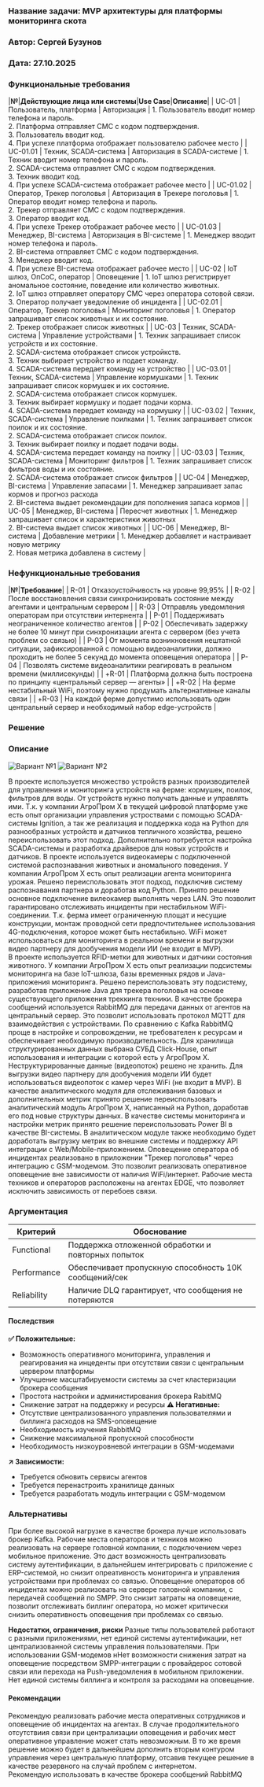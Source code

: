 ### <a name="_b7urdng99y53"></a>**Название задачи: MVP архитектуры для платформы мониторинга скота** 
### <a name="_hjk0fkfyohdk"></a>**Автор: Сергей Бузунов**
### <a name="_uanumrh8zrui"></a>**Дата: 27.10.2025**
### <a name="_3bfxc9a45514"></a>**Функциональные требования**

|**№**|**Действующие лица или системы**|**Use Case**|**Описание**|
| UC-01 | Пользователь, платформа | Авторизация | 1. Пользователь вводит номер телефона и пароль. <br /> 2. Платформа отправляет СМС с кодом подтверждения. <br /> 3. Пользователь вводит код. <br /> 4. При успехе платформа отображает пользователю рабочее место |
| UC-01.01 | Техник, SCADA-система | Авторизация в SCADA-системе | 1. Техник вводит номер телефона и пароль. <br /> 2. SCADA-система отправляет СМС с кодом подтверждения. <br /> 3. Техник вводит код. <br /> 4. При успехе SCADA-система отображает рабочее место |
| UC-01.02 | Оператор, Трекер поголовья | Авторизация в Трекере поголовья | 1. Оператор вводит номер телефона и пароль. <br /> 2. Трекер отправляет СМС с кодом подтверждения. <br /> 3. Оператор вводит код. <br /> 4. При успехе Трекер отображает рабочее место |
| UC-01.03 | Менеджер, BI-система | Авторизация в BI-системе | 1. Менеджер вводит номер телефона и пароль. <br /> 2. BI-система отправляет СМС с кодом подтверждения. <br /> 3. Менеджер вводит код. <br /> 4. При успехе BI-система отображает рабочее место |
| UC-02 | IoT шлюз, ОпСоС, оператор | Оповещение | 1. IoT шлюз регистрирует аномальное состояние, поведение или количество животных. <br /> 2. IoT шлюз отправляет оператору СМС через оператора сотовой связи. <br /> 3. Оператор получает уведомление об инцидента |
| UC-02.01 | Оператор, Трекер поголовья | Мониторинг поголовья | 1. Оператор запрашивает список животных и их состояние. <br /> 2. Трекер отображает список животных |
| UC-03 | Техник, SCADA-система | Управление устройствами | 1. Техник запрашивает список устройств и их состояние. <br /> 2. SCADA-система отображает список устройкств. <br /> 3. Техник выбирает устройство и подает команду. <br /> 4. SCADA-система передает команду на устройство |
| UC-03.01 | Техник, SCADA-система | Управление кормушками | 1. Техник запрашивает список кормушек и их состояние. <br /> 2. SCADA-система отображает список кормушек. <br /> 3. Техник выбирает кормушку и подает подачи корма. <br /> 4. SCADA-система передает команду на кормушку |
| UC-03.02 | Техник, SCADA-система | Управление поилками | 1. Техник запрашивает список поилок и их состояние. <br /> 2. SCADA-система отображает список поилок. <br /> 3. Техник выбирает поилку и подает подачи воды. <br /> 4. SCADA-система передает команду на поилку |
| UC-03.03 | Техник, SCADA-система | Мониторинг фильтров | 1. Техник запрашивает список фильтров воды и их состояние. <br /> 2. SCADA-система отображает список фильтров |
| UC-04 | Менеджер, BI-система | Управление запасами | 1. Менеджер запрашивает запас кормов и прогноз расхода <br /> 2. BI-система выдает рекомендации для пополнения запаса кормов |
| UC-05 | Менеджер, BI-система | Пересчет животных | 1. Менеджер запрашивает список и характеристики животных <br /> 2. BI-система выдает список животных  |
| UC-06 | Менеджер, BI-система | Добавление метрики | 1. Менеджер добавляет и настраивает новую метрику <br /> 2. Новая метрика добавлена в систему |

### <a name="_u8xz25hbrgql"></a>**Нефункциональные требования**
|**№**|**Требование**|
| R-01 | Отказоустойчивость на уровне 99,95% |
| R-02 | После восстановления связи синхронизировать состояние между агентами и центральным сервером |
| R-03 | Отправляь уведомления операторам при отсутствии интернента |
| P-01 | Поддерживать неограниченное количество агентов |
| P-02 | Обеспечивать задержку не более 10 минут при синхронизации агента с сервером (без учета проблем со связью) |
| P-03 | От момента возникновения нештатной ситуации, зафиксированной с помощью видеоаналитики, должно проходить не более 5 секунд до момента оповещения оператора |
| P-04 | Позволять системе видеоаналитики реагировать в реальном времени (миллисекунды) |
| +R-01 | Платформа должна быть построена по принципу «центральный сервер — агенты» |
| +R-02 | На ферме нестабильный WiFi, поэтому нужно продумать альтернативные каналы связи |
| +R-03 | На каждой ферме допустимо использовать один центральный сервер и необходимый набор edge-устройств |

### <a name="_qmphm5d6rvi3"></a>**Решение**
### Описание
![Вариант №1](С2_Диаграмма_контейнеров_v1.png)
![Вариант №2](С2_Диаграмма_контейнеров_v2.png)

В проекте используется множество устройств разных производителей для управления и мониторинга устройств на ферме: кормушек, поилок, фильтров для воды. От устройств нужно получать данные и управлять ими. Т.к. у компании АгроПром Х в текущей цифровой платформе уже есть опыт организации управления устроствами с помощью SCADA-системы Ignition, а так же реализация и поддержка кода на Python для разнообразных устройств и датчиков тепличного хозяйства, решено переиспользовать этот подход. Дополнительно потребуется настройка SCADA-системы и разработка драйверов для новых устройств и датчиков.
В проекте используется видеокамеры с подключенной системой распознавания животных и аномального поведения. У компании АгроПром Х есть опыт реализации агента мониторинга урожая. Решено переиспользовать этот подход, подключив систему распознавания партнера и доработав код Python. 
Принято решение основное подключение вилеокамер выполнять через LAN. Это позволит гарантировано отслеживать инциденты при нестабильном WiFi-соединении. Т.к. ферма имеет ограниченную площат и несущие конструкции, монтаж проводной сети предпочтительнее использования 4G-подключения, которое может быть нестабильно. WiFi может использоваться для мониторинга в реальном времени и выгрузки видео партнеру для дообучения модели ИИ (не входит в MVP).     
В проекте используется RFID-метки для животных и датчики состояния животного.  У компании АгроПром Х есть опыт реализации подсистемы мониторинга на базе IoT-шлюза, базы временных рядов и Java-приложения мониторинга. Решено переиспользовать эту подсистему, разработав приложение Java для трекера поголовья на основе существующего приложения треккинга техники.
В качестве брокера сообщений используется RabbitMQ для передачи данных от агентов на центральный сервер. Это позволит использовать протокол MQTT для взаимодействия с устройствами. По сравнению с Kafka RabbitMQ проще в настройке и сопровождении, не требователен к ресурсам и обеспечивает необходимую производительность.
Для хранилища структурированных данных выбрана СУБД Click-House, опыт использования и интеграции с которой есть у АгроПром Х. Неструктурированные данные (видеопоток) решено не хранить. Для выгрузки видео партнеру для дообучения модели ИИ будет использоваться видеопоток с камер через WiFi (не входит в MVP).
В качестве аналитического модуля для отслеживания базовых и дополнительных метрик принято решение переиспользовать аналитический модуль АгроПром Х, написанный на Python, доработав его под новые структуры данных. В качестве системы мониторинга и настройки метрик принято решение переиспользовать Power BI в качестве BI-системы. В аналитическом модуле также необходимо будет доработать выгрузку метрик во внешние системы и поддержку API интеграции с Web/Mobile-приложением.
Оповещение оператора об инцидентах реализовано в приложении "Трекер поголовья" через интеграцию с GSM-модемом. Это позволит реализовать оперативное оповещение вне зависимости от наличия WiFi/интернет.
Рабочие места техников и операторов расположены на агентах EDGE, что позволяет исключить зависимость от перебоев связи.

### Аргументация
| Критерий         | Обоснование                 |
|------------------|-----------------------------|
| Functional       | Поддержка отложенной обработки и повторных попыток  |
| Performance |	Обеспечивает пропускную способность 10K сообщений/сек |
| Reliability	| Наличие DLQ гарантирует, что сообщения не потеряются |

#### Последствия

**✅ Положительные:**
- Возможность оперативного мониторинга, управления и реагирования на инцеденты при отсутствии связи с центральным цервером платформы
- Улучшение масштабируемости системы за счет кластеризации брокера сообщения
- Простота настройки и администирования брокера RabitMQ
- Снижение затрат на поддержку и ресурсы
**⚠️ Негативные:**
- Отсутствие централизованного управления пользователями и биллинга расходов на SMS-оповещение
- Необходимость изучения RabbitMQ
- Снижение максимальной пропускной способности
- Необходимость низкоуровневой интеграции в GSM-модемами

**↗️ Зависимости:**
- Требуется обновить сервисы агентов
- Требуется перенастроить хранилище данных 
- Требуется разработать модуль интеграции с GSM-модемом

### <a name="_bjrr7veeh80c"></a>**Альтернативы**
При более высокой нагрузке в качестве брокера лучше использовать брокер Kafka.
Рабочие места операторов и техников можно реализовать на сервере головной компании, с подключением через мобильное приложение. Это даст возможность централизовать систему аутентификации, в дальнейшем интегрировать с приложение с ERP-системой, но снизит опреативность мониторинга и управления устройствами при проблемах со связью.
Оповещение операторов об инцидентах можно реализовать на сервере головной компании, с передачей сообщений по SMPP. Это снизит затраты на оповещение, позволит отслеживать биллинг оператора, но может критически снизить оперативность оповещения при проблемах со связью.

**Недостатки, ограничения, риски**
Разные типы пользователей работают с разными приложениями, нет единой системы аутентификации, нет централизованной системы управления пользователями.
При использовании GSM-модемов нНет возможности снижения затрат на оповещение посредством SMPP-интеграции с провайдерос сотовой связи или перехода на Push-уведомления в мобильном приложении. Нет единой системы биллинга и контроля за расходами на оповещение.

#### Рекомендации
Рекомендую реализовать рабочие места оперативных сотрудников и оповещение об инцидентах на агентах. В случае продолжительного отсутствиия связи при централизации оповещения и рабочих мест оперативное управление может стать невозможным. В то же время решение можно будет в дальнейшем дополнить вторым контуром управления через центральную платформу, отсавив текущее решение в качестве резервного на случай проблем с интернетом.   
Рекомендую использовать в качестве брокера сообщений RabbitMQ





